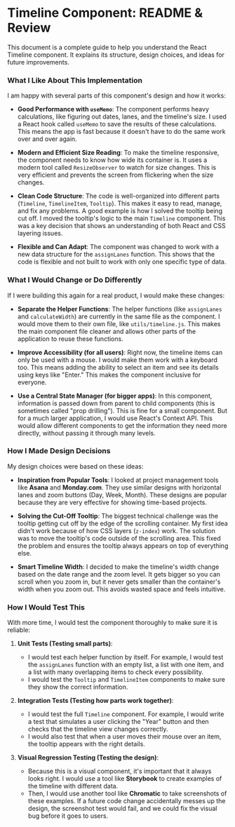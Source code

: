 # Timeline Component: README & Review

This document is a complete guide to help you understand the React Timeline component. It explains its structure, design choices, and ideas for future improvements.

### What I Like About This Implementation

I am happy with several parts of this component's design and how it works:

* **Good Performance with `useMemo`**: The component performs heavy calculations, like figuring out dates, lanes, and the timeline's size. I used a React hook called `useMemo` to save the results of these calculations. This means the app is fast because it doesn't have to do the same work over and over again.

* **Modern and Efficient Size Reading**: To make the timeline responsive, the component needs to know how wide its container is. It uses a modern tool called `ResizeObserver` to watch for size changes. This is very efficient and prevents the screen from flickering when the size changes.

* **Clean Code Structure**: The code is well-organized into different parts (`Timeline`, `TimelineItem`, `Tooltip`). This makes it easy to read, manage, and fix any problems. A good example is how I solved the tooltip being cut off. I moved the tooltip's logic to the main `Timeline` component. This was a key decision that shows an understanding of both React and CSS layering issues.

* **Flexible and Can Adapt**: The component was changed to work with a new data structure for the `assignLanes` function. This shows that the code is flexible and not built to work with only one specific type of data.

### What I Would Change or Do Differently

If I were building this again for a real product, I would make these changes:

* **Separate the Helper Functions**: The helper functions (like `assignLanes` and `calculateWidth`) are currently in the same file as the component. I would move them to their own file, like `utils/timeline.js`. This makes the main component file cleaner and allows other parts of the application to reuse these functions.

* **Improve Accessibility (for all users)**: Right now, the timeline items can only be used with a mouse. I would make them work with a keyboard too. This means adding the ability to select an item and see its details using keys like "Enter." This makes the component inclusive for everyone.

* **Use a Central State Manager (for bigger apps)**: In this component, information is passed down from parent to child components (this is sometimes called "prop drilling"). This is fine for a small component. But for a much larger application, I would use React's Context API. This would allow different components to get the information they need more directly, without passing it through many levels.

### How I Made Design Decisions

My design choices were based on these ideas:

* **Inspiration from Popular Tools**: I looked at project management tools like **Asana** and **Monday.com**. They use similar designs with horizontal lanes and zoom buttons (Day, Week, Month). These designs are popular because they are very effective for showing time-based projects.

* **Solving the Cut-Off Tooltip**: The biggest technical challenge was the tooltip getting cut off by the edge of the scrolling container. My first idea didn't work because of how CSS layers (`z-index`) work. The solution was to move the tooltip's code outside of the scrolling area. This fixed the problem and ensures the tooltip always appears on top of everything else.

* **Smart Timeline Width**: I decided to make the timeline's width change based on the date range and the zoom level. It gets bigger so you can scroll when you zoom in, but it never gets smaller than the container's width when you zoom out. This avoids wasted space and feels intuitive.

### How I Would Test This

With more time, I would test the component thoroughly to make sure it is reliable:

1.  **Unit Tests (Testing small parts)**:
    * I would test each helper function by itself. For example, I would test the `assignLanes` function with an empty list, a list with one item, and a list with many overlapping items to check every possibility.
    * I would test the `Tooltip` and `TimelineItem` components to make sure they show the correct information.

2.  **Integration Tests (Testing how parts work together)**:
    * I would test the full `Timeline` component. For example, I would write a test that simulates a user clicking the "Year" button and then checks that the timeline view changes correctly.
    * I would also test that when a user moves their mouse over an item, the tooltip appears with the right details.

3.  **Visual Regression Testing (Testing the design)**:
    * Because this is a visual component, it's important that it always looks right. I would use a tool like **Storybook** to create examples of the timeline with different data.
    * Then, I would use another tool like **Chromatic** to take screenshots of these examples. If a future code change accidentally messes up the design, the screenshot test would fail, and we could fix the visual bug before it goes to users.